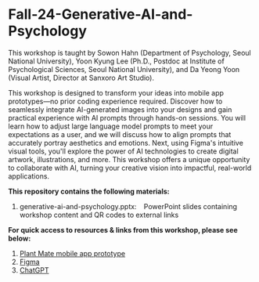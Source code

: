# Fall-24-Generative-AI-and-Psychology

This workshop is taught by Sowon Hahn (Department of Psychology, Seoul National University), Yoon Kyung Lee (Ph.D., Postdoc at Institute of Psychological Sciences, Seoul National University), and Da Yeong Yoon (Visual Artist, Director at Sanxoro Art Studio). 

This workshop is designed to transform your ideas into mobile app prototypes—no prior coding experience required. Discover how to seamlessly integrate AI-generated images into your designs and gain practical experience with AI prompts through hands-on sessions. You will learn how to adjust large language model prompts to meet your expectations as a user, and we will discuss how to align prompts that accurately portray aesthetics and emotions. Next, using Figma's intuitive visual tools, you'll explore the power of AI technologies to create digital artwork, illustrations, and more. This workshop offers a unique opportunity to collaborate with AI, turning your creative vision into impactful, real-world applications.

**This repository contains the following materials:**
  1. generative-ai-and-psychology.pptx: &ensp; PowerPoint slides containing workshop content and QR codes to external links

**For quick access to resources & links from this workshop, please see below:**
  1. [Plant Mate mobile app prototype](https://www.figma.com/proto/pk0xMhCvdZG5oJlWaJJgvH/PlantMate_Prototype?node-id=297-562&node-type=canvas&t=DFmZA1XO2Bb8d09R-0&scaling=scale-down&content-scaling=fixed&page-id=39%3A135&starting-point-node-id=297%3A562&show-proto-sidebar=1)
  2. [Figma](https://www.figma.com)
  3. [ChatGPT](https://www.chat.openai.com)
